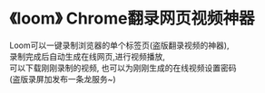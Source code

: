 # 《loom》 Chrome翻录网页视频神器

Loom可以一键录制浏览器的单个标签页(盗版翻录视频的神器),     
录制完成后自动生成在线网页,进行视频播放,     
可以下载刚刚录制的视频, 也可以为刚刚生成的在线视频设置密码    
(盗版录屏加发布一条龙服务~)


